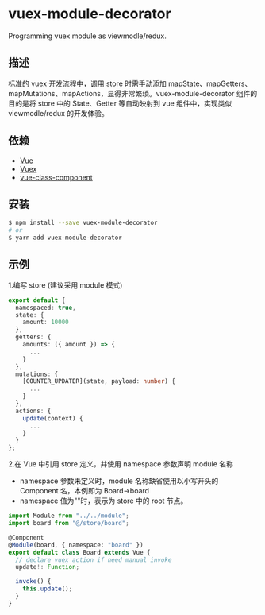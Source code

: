 # vuex-module-decorator

Programming vuex module as viewmodle/redux.

## 描述

标准的 vuex 开发流程中，调用 store 时需手动添加 mapState、mapGetters、mapMutations、mapActions，显得非常繁琐。vuex-module-decorator 组件的目的是将 store 中的 State、Getter 等自动映射到 vue 组件中，实现类似 viewmodle/redux 的开发体验。

## 依赖

- [Vue](https://github.com/vuejs/vue)
- [Vuex](https://github.com/vuejs/vuex)
- [vue-class-component](https://github.com/vuejs/vue-class-component)

## 安装

```bash
$ npm install --save vuex-module-decorator
# or
$ yarn add vuex-module-decorator
```

## 示例

1.编写 store
(建议采用 module 模式)

```ts
export default {
  namespaced: true,
  state: {
    amount: 10000
  },
  getters: {
    amounts: ({ amount }) => {
      ...
    }
  },
  mutations: {
    [COUNTER_UPDATER](state, payload: number) {
      ...
    }
  },
  actions: {
    update(context) {
      ...
    }
  }
};
```

2.在 Vue 中引用 store 定义，并使用 namespace 参数声明 module 名称

- namespace 参数未定义时，module 名称缺省使用以小写开头的 Component 名，本例即为 Board->board
- namespace 值为""时，表示为 store 中的 root 节点。

```ts
import Module from "../../module";
import board from "@/store/board";

@Component
@Module(board, { namespace: "board" })
export default class Board extends Vue {
  // declare vuex action if need manual invoke
  update!: Function;

  invoke() {
    this.update();
  }
}
```
